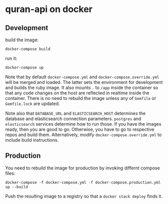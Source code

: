 # quran-api on docker 

## Development

build the image:

    docker-compose build

run it:

    docker-compose up

Note that by default `docker-compose.yml` and `docker-compose.override.yml` will be merged
and loaded. The latter sets the environment for development and builds the ruby image.
It also mounts `.` to `/app` inside the container so that any code changes on the host are
reflected in realtime inside the container. There is no need to rebuild the image
unless any of `Gemfile` or `Gemfile.lock` are updated.

Note also that `DATABASE_URL` and `ELASTICSEARCH_HOST` determines the database and
elasticsearch connection parameters. `postgres` and `elasticsearch` services determine
how to run those. If you have the images ready, then you are good to go.
Otherwise, you have to go to respective repos and build them. Alternatively,
modify `docker-compose.override.yml` to include build instructions.

## Production

You need to rebuild the image for production by invoking differnt compose files:

    docker-compose -f docker-compose.yml -f docker-compose.production.yml up --build

Push the resulting image to a registry so that a `docker stack deploy` finds it.